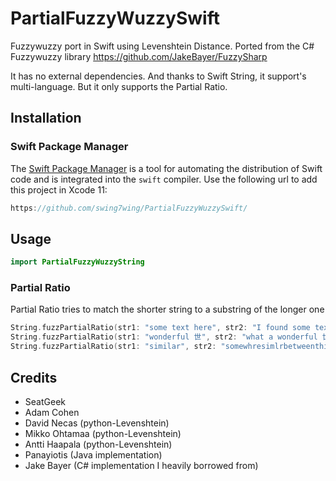 # PartialFuzzyWuzzySwift
Fuzzywuzzy port in Swift using Levenshtein Distance.
Ported from the C# Fuzzywuzzy library
https://github.com/JakeBayer/FuzzySharp

It has no external dependencies. 
And thanks to Swift String, it support's multi-language.
But it only supports the Partial Ratio.

## Installation
### Swift Package Manager
The [Swift Package Manager](https://swift.org/package-manager/) is a tool for automating the distribution of Swift code and is integrated into the `swift` compiler. 
Use the following url to add this project in Xcode 11:
```swift
https://github.com/swing7wing/PartialFuzzyWuzzySwift/
```

## Usage
```swift
import PartialFuzzyWuzzyString
```

### Partial Ratio
Partial Ratio tries to match the shorter string to a substring of the longer one
```swift
String.fuzzPartialRatio(str1: "some text here", str2: "I found some text here!") // => 100
String.fuzzPartialRatio(str1: "wonderful 世", str2: "what a wonderful 世界") // => 100
String.fuzzPartialRatio(str1: "similar", str2: "somewhresimlrbetweenthisstring") // => 71
```

## Credits
* SeatGeek
* Adam Cohen
* David Necas (python-Levenshtein)
* Mikko Ohtamaa (python-Levenshtein)
* Antti Haapala (python-Levenshtein)
* Panayiotis (Java implementation)
* Jake Bayer (C# implementation I heavily borrowed from)
